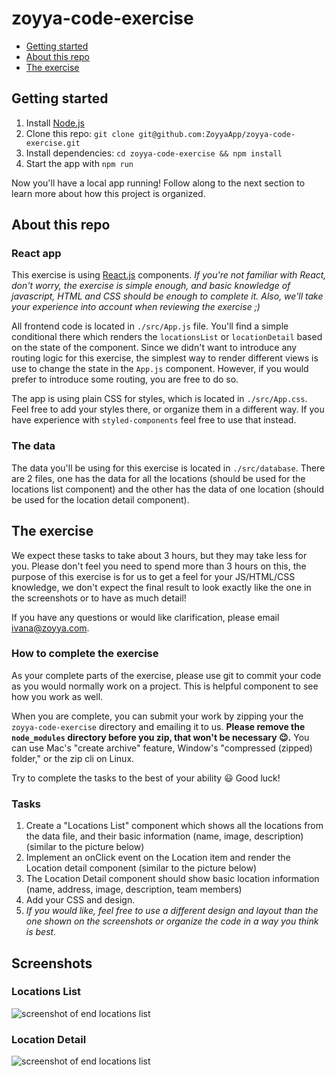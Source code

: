 # zoyya-code-exercise

* [Getting started](#getting-started)
* [About this repo](#about-this-repo)
* [The exercise](#the-exercise)

## Getting started

1. Install [Node.js](https://nodejs.org/en/) 
2. Clone this repo: `git clone git@github.com:ZoyyaApp/zoyya-code-exercise.git`
3. Install dependencies: `cd zoyya-code-exercise && npm install`
4. Start the app with `npm run`

Now you'll have a local app running! Follow along to the next section
to learn more about how this project is organized.

## About this repo

### React app

This exercise is using [React.js](https://reactjs.org/docs/hello-world.html) components. *If you're not familiar with React, don't worry, the exercise is simple enough, and basic knowledge of javascript, HTML and CSS should be enough to complete it. Also, we'll take your experience into account when reviewing the exercise ;)*

All frontend code is located in `./src/App.js` file. You'll find a simple conditional there which renders the `locationsList` or `locationDetail` based on the state of the component. Since we didn't want to introduce any routing logic for this exercise, the simplest way to render different views is use to change the state in the `App.js` component. However, if you would prefer to introduce some routing, you are free to do so.

The app is using plain CSS for styles, which is located in `./src/App.css`. Feel free to add your styles there, or organize them in a different way. If you have experience with `styled-components` feel free to use that instead.

### The data

The data you'll be using for this exercise is located in `./src/database`. There are 2 files, one has the data for all the locations (should be used for the locations list component) and the other has the data of one location (should be used for the location detail component).


## The exercise

We expect these tasks to take about 3 hours, but they may take less for you. Please don't feel you need to spend more than 3 hours on this, the purpose of this exercise is for us to get a feel for your JS/HTML/CSS knowledge, we don't expect the final result to look exactly like the one in the screenshots or to have as much detail! 

If you have any questions or would like clarification, please email ivana@zoyya.com. 

### How to complete the exercise

As your complete parts of the exercise, please use git to commit your code as you would normally work on a project. This is helpful component to see how you work as well.

When you are complete, you can submit your work by zipping your the `zoyya-code-exercise` directory and emailing it to us. **Please remove the `node_modules` directory before you zip, that won't be necessary 😉.** You can use Mac's "create archive" feature, Window's "compressed (zipped) folder," or the zip cli on Linux.

Try to complete the tasks to the best of your ability 😃 Good luck!

### Tasks

1. Create a "Locations List" component which shows all the locations from the data file, and their basic information (name, image, description) (similar to the picture below)
2. Implement an onClick event on the Location item and render the Location detail component (similar to the picture below)
3. The Location Detail component should show basic location information (name, address, image, description, team members)
4. Add your CSS and design. 
5. *If you would like, feel free to use a different design and layout than the one shown on the screenshots or organize the code in a way you think is best.*


## Screenshots

### Locations List

![screenshot of end locations list](https://uploads-ssl.webflow.com/5f104abb3aa5a96156dbb059/6027b3d9f2efac4516eac50b_locationsList.png)

### Location Detail

![screenshot of end locations list](https://uploads-ssl.webflow.com/5f104abb3aa5a96156dbb059/6027b3f1b18b474ea35a9b62_location.png)



